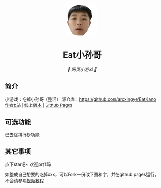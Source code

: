 <p align="center">
  <a href="https://xingye.me/game/eatkano"><img src="https://github.com/arcxingye/EatKano/blob/main/static/image/ClickBefore.png?raw=true" width="100" height="100" alt="EatKano"></a>
</p>
<div align="center">

# Eat小孙哥

_🦌 网页小游戏 🥛_

</div>


## 简介

小游戏：吃掉小孙哥（整活）
源仓库：https://github.com/arcxingye/EatKano
[作者b站](https://space.bilibili.com/237540358?from=search&seid=6530853340667795144&spm_id_from=333.337.0.0)
|
[线上版本](https://yukinahoshino.github.io/Eatsunge/)
|
[Github Pages](https://github.com/yukinahoshino/Eatsunge)

## 可选功能
已去除排行榜功能

## 其它事项

点下star吧~ 欢迎pr代码

如整成自己想要的吃掉xxx，可以Fork一份改下图和字，并在github pages运行，不会请参考[视频教程](https://www.bilibili.com/video/BV1jT4y1y7kA)

